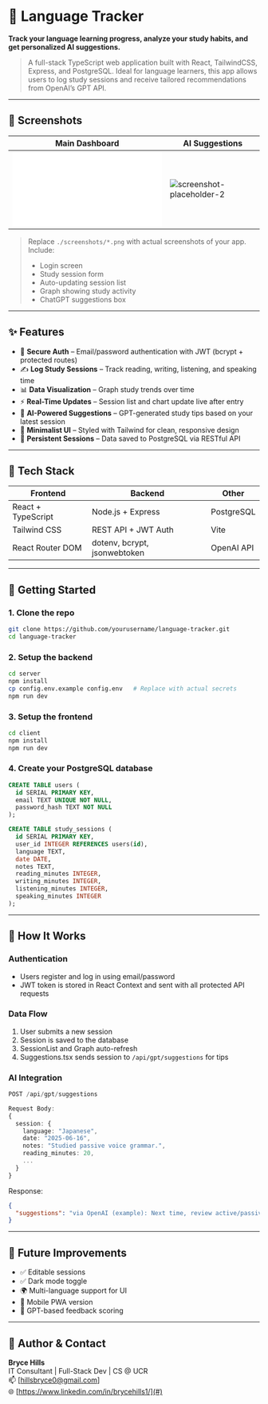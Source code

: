 
# 🧠 Language Tracker

**Track your language learning progress, analyze your study habits, and get personalized AI suggestions.**

> A full-stack TypeScript web application built with React, TailwindCSS, Express, and PostgreSQL. Ideal for language learners, this app allows users to log study sessions and receive tailored recommendations from OpenAI’s GPT API.

---

## 📸 Screenshots

| Main Dashboard | AI Suggestions |
|----------------|----------------|
| ![screenshot-placeholder-1](./screenshots/mainpage.pdf) | ![screenshot-placeholder-2](./screenshots/ai-suggestions.png) |

> Replace `./screenshots/*.png` with actual screenshots of your app. Include:
> - Login screen
> - Study session form
> - Auto-updating session list
> - Graph showing study activity
> - ChatGPT suggestions box

---

## ✨ Features

- 🔐 **Secure Auth** – Email/password authentication with JWT (bcrypt + protected routes)
- ✍️ **Log Study Sessions** – Track reading, writing, listening, and speaking time
- 📊 **Data Visualization** – Graph study trends over time
- ⚡️ **Real-Time Updates** – Session list and chart update live after entry
- 🤖 **AI-Powered Suggestions** – GPT-generated study tips based on your latest session
- 🎨 **Minimalist UI** – Styled with Tailwind for clean, responsive design
- 🔄 **Persistent Sessions** – Data saved to PostgreSQL via RESTful API

---

## 🧱 Tech Stack

| Frontend               | Backend                   | Other            |
|------------------------|---------------------------|------------------|
| React + TypeScript     | Node.js + Express          | PostgreSQL       |
| Tailwind CSS           | REST API + JWT Auth        | Vite             |
| React Router DOM       | dotenv, bcrypt, jsonwebtoken | OpenAI API    |

---

## 🚀 Getting Started

### 1. Clone the repo

```bash
git clone https://github.com/yourusername/language-tracker.git
cd language-tracker
```

### 2. Setup the backend

```bash
cd server
npm install
cp config.env.example config.env   # Replace with actual secrets
npm run dev
```

### 3. Setup the frontend

```bash
cd client
npm install
npm run dev
```

### 4. Create your PostgreSQL database

```sql
CREATE TABLE users (
  id SERIAL PRIMARY KEY,
  email TEXT UNIQUE NOT NULL,
  password_hash TEXT NOT NULL
);

CREATE TABLE study_sessions (
  id SERIAL PRIMARY KEY,
  user_id INTEGER REFERENCES users(id),
  language TEXT,
  date DATE,
  notes TEXT,
  reading_minutes INTEGER,
  writing_minutes INTEGER,
  listening_minutes INTEGER,
  speaking_minutes INTEGER
);
```

---

## 🧠 How It Works

### Authentication

- Users register and log in using email/password
- JWT token is stored in React Context and sent with all protected API requests

### Data Flow

1. User submits a new session
2. Session is saved to the database
3. SessionList and Graph auto-refresh
4. Suggestions.tsx sends session to `/api/gpt/suggestions` for tips

### AI Integration

```ts
POST /api/gpt/suggestions

Request Body:
{
  session: {
    language: "Japanese",
    date: "2025-06-16",
    notes: "Studied passive voice grammar.",
    reading_minutes: 20,
    ...
  }
}
```

Response:

```json
{
  "suggestions": "via OpenAI (example): Next time, review active/passive transformations. Try listening to a Japanese podcast."
}
```

---

## 🧪 Future Improvements

- ✅ Editable sessions
- ✅ Dark mode toggle
- 🌍 Multi-language support for UI
- 📱 Mobile PWA version
- 🧠 GPT-based feedback scoring

---

## 💼 Author & Contact

**Bryce Hills**  
IT Consultant | Full-Stack Dev | CS @ UCR  
📫 [hillsbryce0@gmail.com]  
🌐 [https://www.linkedin.com/in/brycehills1/](#)
